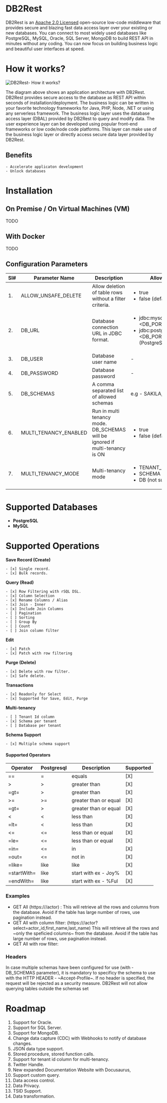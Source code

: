 # DB2Rest

DB2Rest is an [Apache 2.0 Licensed](https://github.com/kdhrubo/db2rest/blob/master/LICENSE) open-source low-code middleware that provides secure and blazing fast data access layer over
your existing or new databases. You can connect to most widely used databases like PostgreSQL, MySQL, Oracle, SQL Server, MongoDB to build REST API in minutes without any coding.
You can now focus on building business logic and beautiful user interfaces at speed. 
 

# How it works?

![DB2Rest- How it works?](assets/db2rest-hiw.png "DB2Rest")


The diagram above shows an application architecture with DB2Rest. DB2Rest provides secure access to the database as REST API within seconds of installation/deployment. 
The business logic can be written in your favorite technology frameworks for Java, PHP, Node, .NET or using any serverless framework. The business logic layer uses the database access layer (DBAL) provided
by DB2Rest to query and modify data. The user experience layer can be developed using popular front-end frameworks or low code/node code platforms. This layer can make use of the business logic layer or directly access secure data layer provided by DB2Rest.

## Benefits
    - Accelerate applicaton development
    - Unlock databases



# Installation 

## On Premise / On Virtual Machines (VM) 

TODO 

## With Docker

TODO

## Configuration Parameters


| Sl#   | Parameter Name        | Description                                             | Allowed Values/Examples                                                                                                                                   |
|-------|-----------------------|---------------------------------------------------------|-----------------------------------------------------------------------------------------------------------------------------------------------------------|
| 1.    | ALLOW_UNSAFE_DELETE   | Allow deletion of table rows without a filter criteria. | <ul><li>true</li><li>false (default)</li></ul>                                                                                                            |
| 2.    | DB_URL                | Database connection URL in JDBC format.                 | <ul><li>jdbc:mysql://<DB_SERVER_HOST>:<DB_PORT>/<DB_NAME> (MySQL)</li><li>jdbc:postgresql://<DB_SERVER_HOST>:<DB_PORT>/<DB_NAME> (PostgreSQL)</li></ul>   |
| 3.    | DB_USER               | Database user name                                      | -                                                                                                                                                         |
| 4.    | DB_PASSWORD           | Database password                                       | -                                                                                                                                                         |
| 5.    | DB_SCHEMAS            | A comma separated list of allowed schemas               | e.g - SAKILA,WORLD                                                                                                                                        |
| 6.    | MULTI_TENANCY_ENABLED | Run in multi tenancy mode. DB_SCHEMAS will be ignored if multi-tenancy is ON| <ul><li>true</li><li>false (default)</li></ul>                                                                                        |
| 7.    | MULTI_TENANCY_MODE    | Multi-tenancy mode                                      | <ul><li>TENANT_ID (not supported) </li><li>SCHEMA (supported)</li><li>DB (not supported)</li></ul>      |


# Supported Databases

- **PostgreSQL**
- **MySQL**

# Supported Operations

**Save Record (Create)**

    - [x] Single record.
    - [x] Bulk records.


**Query (Read)**

    - [x] Row Filtering with rSQL DSL.
    - [x] Column Selection
    - [x] Rename Columns / Alias
    - [x] Join - Inner
    - [x] Include Join Columns
    - [ ] Pagination
    - [ ] Sorting
    - [ ] Group By
    - [ ] Count
    - [ ] Join column filter


**Edit**

    - [x] Patch
    - [x] Patch with row filtering


**Purge (Delete)**

    - [x] Delete with row filter.
    - [x] Safe delete.

**Transactions**

    - [x] Readonly for Select
    - [x] Supported for Save, Edit, Purge 

**Multi-tenancy**

    - [ ] Tenant Id column
    - [x] Schema per tenant
    - [ ] Database per tenant

**Schema Support**

    - [x] Multiple schema support


#### Supported Operators

| Operator    | Postgresql    | Description             | Supported |
|-------------|---------------|-------------------------|-----------|
| ==          | =             | equals                  | [X]       |
| >           | >             | greater than            | [X]       |
| =gt=        | >             | greater than            | [X]       |
| >=          | >=            | greater than or equal   | [X]       |
| =gt=        | >             | greater than or equal   | [X]       |
| <           | <             | less than               | [X]       |
| =lt=        | <             | less than               | [X]       |
| <=          | <=            | less than or equal      | [X]       |
| =le=        | <=            | less than or equal      | [X]       |
| =in=        | <=            | in                      | [X]       |
| =out=       | <=            | not in                  | [X]       |
| =like=      | like          | like                    | [X]       |
| =startWith= | like          | start with ex - Joy%    | [X]       |
| =endWith=   | like          | start with ex - %Ful    | [X]       |


### Examples ###

- GET All (https://<db2rest-url>/actor) : This will retrieve all the rows and columns from the database. Avoid if the table has large number of rows, use pagination instead.
- GET All with column filter: (https://<db2rest-url>/actor?select=actor_id,first_name,last_name) This will retrieve all the rows and ~only the speficied columns~ from the database. Avoid if the table has large number of rows, use pagination instead.
- GET All with row filter: 


### Headers ###

In case multiple schemas have been configured for use (with - DB_SCHEMAS parameter), it is mandatory to specificy the schema to use with the HTTP HEADER - ~Accept-Profile~. If no header is specified, the request will be rejected as a security measure. DB2Rest will not allow querying tables outside the schemas set 


# Roadmap

1. Support for Oracle.
2. Support for SQL Server.
3. Support for MongoDB.
4. Change data capture (CDC) with Webhooks to notify of database changes.
5. JSON data type support.
6. Stored procedure, stored function calls. 
7. Support for tenant id column for multi-tenancy. 
8. Twitter Handle.
9. New expanded Documentation Website with Docusaurus,
10. Support custom query. 
11. Data access control. 
12. Data Privacy.
13. TSID Support.
14. Data transformation.


